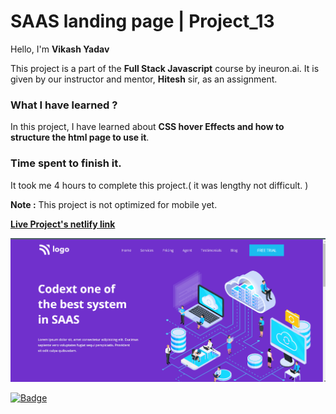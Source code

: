# **SAAS landing page | Project_13**

Hello, I'm **Vikash Yadav** 

This project is a part of the **Full Stack Javascript** course by ineuron.ai. It is given by our instructor and mentor, **Hitesh** sir,  as an assignment.


### **What I have learned ?**

In this project, I have learned about **CSS hover Effects and how to structure the html page to use it**.

### **Time spent to finish it.**

It took me 4 hours to complete this project.( it was lengthy not difficult. )

**Note :** This project is not optimized for mobile yet.


**[Live Project's netlify link](https://business-landing-page-project-12.netlify.app/ "Project link")**



[![Project ScreenShot](./css%20project_13%20done.png)](https://business-landing-page-project-12.netlify.app/ "Project link")


[![Badge](https://img.shields.io/badge/Project__13-SAAS%20landing%20page-yellow)](https://business-landing-page-project-12.netlify.app/ "Project link")